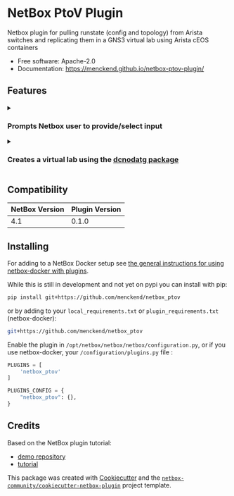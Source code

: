# NetBox PtoV Plugin

Netbox plugin for pulling runstate (config and topology) from Arista switches and replicating them in a GNS3 virtual lab using Arista cEOS containers

* Free software: Apache-2.0
* Documentation: https://menckend.github.io/netbox-ptov-plugin/

## Features

<details><summary>

### Prompts Netbox user to provide/select input

</summary>

* One or more Arista switches from Netbox's device table
* Arista EOS credentials
* An existing GNS3 server (v2.x)
* A project name to use on the GNS3 server

</details>

<details><summary> 

### Creates a virtual lab using the [dcnodatg package](https://menckend.github.io/dcnodatg)

</summary>

* Collects configuration and LLDP neighbor details (using Arista eAPI) of the switches specified by the user
* Performs cEOS-lab compatibilty scrubbing on each of the collected configurations
  * Removes logging, AAA, ASIC-only, etc... configuration elements
  * Translates EOS interface names to cEOS interface names
  * Implements an event-driven configuration section that forces the cEOS container to use the same system MAC address as the physical switch
    * Enabling successful mLAG configuration between cEOS instances
  * Etc...
* Iterates through LLDP neighbor information to create a list of physical links between the polled switches
* Creates a new project on the GNS3 server (using the GNS3 API)
* Extracts the existing Docker configuration templates from the GNS3 server (using GNS3 API)
* Identifies the GNS3 device templates for the Arista cEOS versions that match each switch's EOS version
* Instantiates a GNS3 node in the new project for each switch (using GNS3 API)
* Pushes the cEOS-ready version of each switch's startup config to the corresponding Docker container on the GNS3 server (using the Docker API exposed by containerd on the GNS3 server)
* Creates links between the cEOS nodes on the GNS3 project that correspond to the discovered links between the physical switches

</details>

## Compatibility

| NetBox Version | Plugin Version |
|----------------|----------------|
|     4.1        |      0.1.0     |

## Installing

For adding to a NetBox Docker setup see
[the general instructions for using netbox-docker with plugins](https://github.com/netbox-community/netbox-docker/wiki/Using-Netbox-Plugins).

While this is still in development and not yet on pypi you can install with pip:

```bash
pip install git+https://github.com/menckend/netbox_ptov
```

or by adding to your `local_requirements.txt` or `plugin_requirements.txt` (netbox-docker):

```bash
git+https://github.com/menckend/netbox_ptov
```

Enable the plugin in `/opt/netbox/netbox/netbox/configuration.py`,
 or if you use netbox-docker, your `/configuration/plugins.py` file :

```python
PLUGINS = [
    'netbox_ptov'
]

PLUGINS_CONFIG = {
    "netbox_ptov": {},
}
```

## Credits

Based on the NetBox plugin tutorial:

- [demo repository](https://github.com/netbox-community/netbox-plugin-demo)
- [tutorial](https://github.com/netbox-community/netbox-plugin-tutorial)

This package was created with [Cookiecutter](https://github.com/audreyr/cookiecutter) and the [`netbox-community/cookiecutter-netbox-plugin`](https://github.com/netbox-community/cookiecutter-netbox-plugin) project template.
